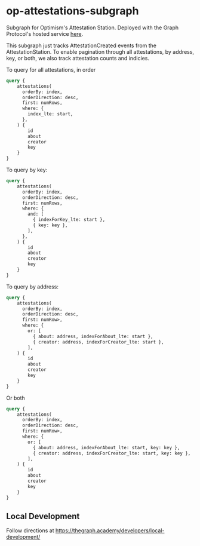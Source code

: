 # op-attestations-subgraph

Subgraph for Optimism's Attestation Station. Deployed with the Graph Protocol's hosted service [here](https://api.thegraph.com/subgraphs/name/kevinhalliday/op-attestations/).


This subgraph just tracks AttestationCreated events from the AttestationStation.
To enable pagination through all attestations, by address, key, or both, we also track attestation counts and indicies.

To query for all attestations, in order


``` graphql
query {
    attestations(
      orderBy: index,
      orderDirection: desc,
      first: numRows,
      where: {
        index_lte: start,
      },
    ) {
        id
        about
        creator
        key
    }
}
```

To query by key:


``` graphql
query {
    attestations(
      orderBy: index,
      orderDirection: desc,
      first: numRows,
      where: {
        and: [
          { indexForKey_lte: start },
          { key: key },
        ],
      },
    ) {
        id
        about
        creator
        key
    }
}
```

To query by address:

``` graphql
query {
    attestations(
      orderBy: index,
      orderDirection: desc,
      first: numRow>,
      where: {
        or: [
          { about: address, indexForAbout_lte: start },
          { creator: address, indexForCreator_lte: start },
        ],
    ) {
        id
        about
        creator
        key
    }
}
```

Or both

``` graphql
query {
    attestations(
      orderBy: index,
      orderDirection: desc,
      first: numRow>,
      where: {
        or: [
          { about: address, indexForAbout_lte: start, key: key },
          { creator: address, indexForCreator_lte: start, key: key },
        ],
    ) {
        id
        about
        creator
        key
    }
}
```


## Local Development

Follow directions at https://thegraph.academy/developers/local-development/
